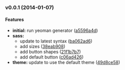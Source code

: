 <a name="v0.0.1"></a>
### v0.0.1 (2014-01-07)


#### Features

* **initial:** run yeoman generator ([a5596a4d](http://github.com/asimov/asimov-contrib-buttons/commit/a5596a4da22e5989fc7302e253e5c20656d48fc7))
* **sass:**
  * update to latest syntax ([ba062ad6](http://github.com/asimov/asimov-contrib-buttons/commit/ba062ad6967e6799cb4e9d7ceb44b0348c79b36b))
  * add sizes ([38eab908](http://github.com/asimov/asimov-contrib-buttons/commit/38eab908924a288136ce6161c975015d87043397))
  * add button shapes ([21f1b7b7](http://github.com/asimov/asimov-contrib-buttons/commit/21f1b7b70b532dc2945d86e19569274732f10b47))
  * add default button ([c06ad426](http://github.com/asimov/asimov-contrib-buttons/commit/c06ad42688bbdce6b5c1e94e196a69767a75d5a1))
* **theme:** update to use the default theme ([49d8ce58](http://github.com/asimov/asimov-contrib-buttons/commit/49d8ce5813f3f9865f10f3b580981a739c0648e6))

 